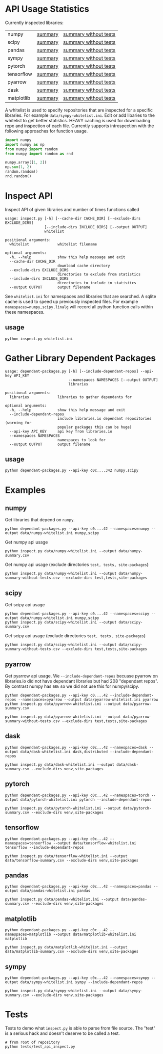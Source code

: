 # API Usage Statistics

Currently inspected libraries:

<table>
<tr>
  <td>numpy</td>
  <td><a href="https://github.com/costrouc/python-api-inspect/blob/master/data/pandas-summary.csv">summary</a></td>
  <td><a href="https://github.com/costrouc/python-api-inspect/blob/master/data/pandas-summary-without-tests.csv">summary without tests</a></td>
</tr>
<tr>
  <td>scipy</td>
  <td><a href="https://github.com/costrouc/python-api-inspect/blob/master/data/scipy-summary.csv">summary</a></td>
  <td><a href="https://github.com/costrouc/python-api-inspect/blob/master/data/scipy-summary-without-tests.csv">summary without tests</a></td>
</tr>
<tr>
  <td>pandas</td>
  <td><a href="https://github.com/costrouc/python-api-inspect/blob/master/data/pandas-summary.csv">summary</a></td>
  <td><a href="https://github.com/costrouc/python-api-inspect/blob/master/data/pandas-summary-without-tests.csv">summary without tests</a></td>
</tr>
<tr>
  <td>sympy</td>
  <td><a href="https://github.com/costrouc/python-api-inspect/blob/master/data/sympy-summary.csv">summary</a></td>
  <td><a href="https://github.com/costrouc/python-api-inspect/blob/master/data/sympy-summary-without-tests.csv">summary without tests</a></td>
</tr>
<tr>
  <td>pytorch</td>
  <td><a href="https://github.com/costrouc/python-api-inspect/blob/master/data/pytorch-summary.csv">summary</a></td>
  <td><a href="https://github.com/costrouc/python-api-inspect/blob/master/data/pytorch-summary-without-tests.csv">summary without tests</a></td>
</tr>
<tr>
  <td>tensorflow</td>
  <td><a href="https://github.com/costrouc/python-api-inspect/blob/master/data/tensorflow-summary.csv">summary</a></td>
  <td><a href="https://github.com/costrouc/python-api-inspect/blob/master/data/tensorflow-summary-without-tests.csv">summary without tests</a></td>
</tr>
<tr>
  <td>pyarrow</td>
  <td><a href="https://github.com/costrouc/python-api-inspect/blob/master/data/pyarrow-summary.csv">summary</a></td>
  <td><a href="https://github.com/costrouc/python-api-inspect/blob/master/data/pyarrow-summary-without-tests.csv">summary without tests</a></td>
</tr>
<tr>
  <td>dask</td>
  <td><a href="https://github.com/costrouc/python-api-inspect/blob/master/data/dask-summary.csv">summary</a></td>
  <td><a href="https://github.com/costrouc/python-api-inspect/blob/master/data/dask-summary-without-tests.csv">summary without tests</a></td>
</tr>
<tr>
  <td>matplotlib</td>
  <td><a href="https://github.com/costrouc/python-api-inspect/blob/master/data/matplotlib-summary.csv">summary</a></td>
  <td><a href="https://github.com/costrouc/python-api-inspect/blob/master/data/matplotlib-summary-without-tests.csv">summary without tests</a></td>
</tr>
</table>

A whitelist is used to specify repositories that are inspected for a
specific libraries. For example `data/sympy-whitelist.ini`. Edit or
add libaries to the whitelist to get better statistics. HEAVY caching
is used for downloading repo and inspection of each file. Currently
supports introspection with the following approaches for function
usage.

```python
import numpy
import numpy as np
from numpy import random
from numpy import random as rnd

numpy.array([1, 2])
np.sum(1, 2)
random.random()
rnd.random()
```

# Inspect API

Inspect API of given libraries and number of times functions called

```shell
usage: inspect.py [-h] [--cache-dir CACHE_DIR] [--exclude-dirs EXCLUDE_DIRS]
                  [--include-dirs INCLUDE_DIRS] [--output OUTPUT]
                  whitelist

positional arguments:
  whitelist             whitelist filename

optional arguments:
  -h, --help            show this help message and exit
  --cache-dir CACHE_DIR
                        download cache directory
  --exclude-dirs EXCLUDE_DIRS
                        directories to exclude from statistics
  --include-dirs INCLUDE_DIRS
                        directories to include in statistics
  --output OUTPUT       output filename
```

See `whitelist.ini` for namespaces and libraries that are searched. A
sqlite cache is used to speed up previously inspected files. For
example `namespaces=numpy,scipy.linalg` will record all python
function calls within these namespaces.

## usage

```shell
python inspect.py whitelist.ini
```
    
# Gather Library Dependent Packages

```shell
usage: dependant-packages.py [-h] [--include-dependant-repos] --api-key API_KEY
                             --namespaces NAMESPACES [--output OUTPUT]
                             libraries

positional arguments:
  libraries             libraries to gather dependants for

optional arguments:
  -h, --help            show this help message and exit
  --include-dependant-repos
                        include libraries.io dependant repositories (warning for
                        popular packages this can be huge)
  --api-key API_KEY     api key from libraries.io
  --namespaces NAMESPACES
                        namespaces to look for
  --output OUTPUT       output filename
```

## usage

```shell
python dependant-packages.py --api-key c0c....342 numpy,scipy
```

# Examples

## numpy

Get libraries that depend on `numpy`.

```shell
python dependant-packages.py --api-key c0....42 --namespaces=numpy --output data/numpy-whitelist.ini numpy,scipy 
```

Get numpy api usage

```shell
python inspect.py data/numpy-whitelist.ini --output data/numpy-summary.csv
```

Get numpy api usage (exclude directories `test, tests, site-packages`)

```shell
python inspect.py data/numpy-whitelist.ini --output data/numpy-summary-without-tests.csv --exclude-dirs test,tests,site-packages
```

## scipy

Get scipy api usage

```shell
python dependant-packages.py --api-key c0....42 --namespaces=scipy --output data/numpy-whitelist.ini numpy,scipy 
python inspect.py data/scipy-whitelist.ini --output data/scipy-summary.csv
```

Get scipy api usage (exclude directories `test, tests, site-packages`)

```shell
python inspect.py data/scipy-whitelist.ini --output data/scipy-summary-without-tests.csv --exclude-dirs test,tests,site-packages
```

## pyarrow

Get pyarrow api usage. We `--include-dependant-repos` becuase pyarrow on libraries.io did not have dependant libraries but had 208 "dependant repos". By contrast numpy has `68k` so we did not use this for numpy/scipy.

```shell
python dependant-packages.py --api-key c0....42 --include-dependant-repos --namespaces=pyarrow --output data/pyarrow-whitelist.ini pyarrow
python inspect.py data/pyarrow-whitelist.ini --output data/pyarrow-summary.csv
```

```shell
python inspect.py data/pyarrow-whitelist.ini --output data/pyarrow-summary-without-tests.csv --exclude-dirs test,tests,site-packages
```

## dask

```shell
python dependant-packages.py --api-key c0c...42 --namespaces=dask --output data/dask-whitelist.ini dask,distributed --include-dependant-repos
```

```shell
python inspect.py data/dask-whitelist.ini --output data/dask-summary.csv --exclude-dirs venv,site-packages
```

## pytorch

```shell
python dependant-packages.py --api-key c0c...42 --namespaces=torch --output data/pytorch-whitelist.ini pytorch --include-dependant-repos
```

```shell
python inspect.py data/pytorch-whitelist.ini --output data/pytorch-summary.csv --exclude-dirs venv,site-packages
```

## tensorflow

```shell
python dependant-packages.py --api-key c0c...42 --namespaces=tensorflow --output data/tensorflow-whitelist.ini tensorflow --include-dependant-repos
```

```shell
python inspect.py data/tensorflow-whitelist.ini --output data/tensorflow-summary.csv --exclude-dirs venv,site-packages
```

## pandas

```shell
python dependant-packages.py --api-key c0c...42 --namespaces=pandas --output data/pandas-whitelist.ini pandas
```

```shell
python inspect.py data/pandas-whitelist.ini --output data/pandas-summary.csv --exclude-dirs venv,site-packages
```

## matplotlib

```shell
python dependant-packages.py --api-key c0c...42 --namespaces=matplotlib --output data/matplotlib-whitelist.ini matplotlib
```

```shell
python inspect.py data/matplotlib-whitelist.ini --output data/matplotlib-summary.csv --exclude-dirs venv,site-packages
```

## sympy

```shell
python dependant-packages.py --api-key c0c...42 --namespaces=sympy --output data/sympy-whitelist.ini sympy --include-dependant-repos
```

```shell
python inspect.py data/sympy-whitelist.ini --output data/sympy-summary.csv --exclude-dirs venv,site-packages
```

# Tests

Tests to demo what `inspect.py` is able to parse from file source. The
"test" is a serious hack and doesn't deserve to be called a test.

```shell
# from root of repository
python tests/test_api_inspect.py
```
